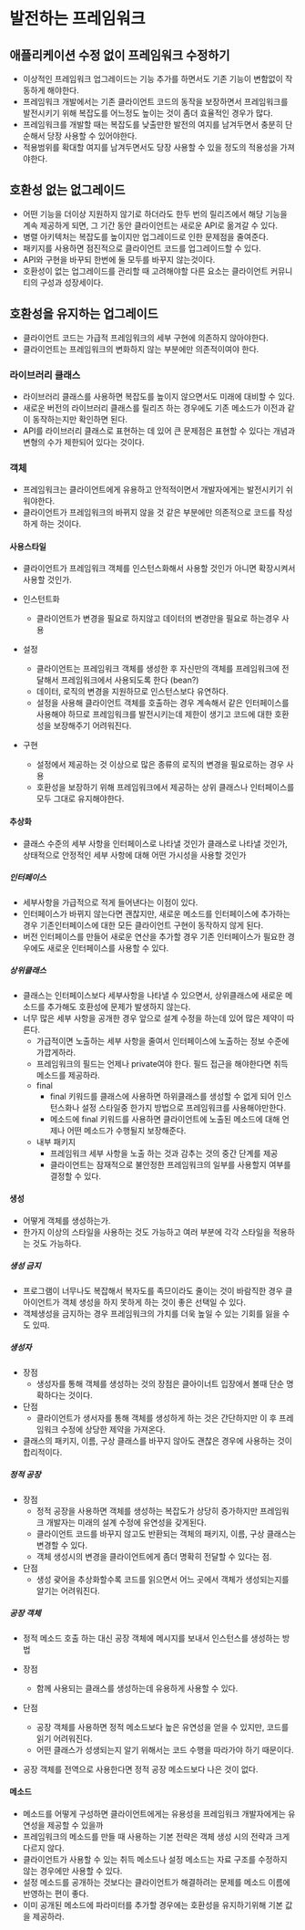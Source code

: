 # 발전하는 프레임워크

## 애플리케이션 수정 없이 프레임워크 수정하기
- 이상적인 프레임워크 업그레이드는 기능 추가를 하면서도 기존 기능이 변함없이 작동하게 해야한다.
- 프레임워크 개발에서는 기존 클라이언트 코드의 동작을 보장하면서 프레임워크를 발전시키기 위해 복잡도를 어느정도 높이는 것이 좀더 효율적인 경우가 많다.
- 프레임워크를 개발할 때는 복잡도를 낮출만한 발전의 여지를 남겨두면서 충분히 단순해서 당장 사용할 수 있어야한다.
- 적용범위를 확대할 여지를 남겨두면서도 당장 사용할 수 있을 정도의 적용성을 가져야한다.

## 호환성 없는 없그레이드
- 어떤 기능을 더이상 지원하지 않기로 하더라도 한두 번의 릴리즈에서 해당 기능을 계속 제공하게 되면, 그 기간 동안 클라이언트는 새로운 API로 옮겨갈 수 있다.
- 병렬 아키텍처는 복잡도를 높이지만 업그레이드로 인한 문제점을 줄여준다.
- 패키지를 사용하면 점진적으로 클라이언트 코드를 업그레이드할 수 있다.
- API와 구현을 바꾸되 한번에 둘 모두를 바꾸지 않는것이다.
- 호환성이 없는 업그레이드를 관리할 때 고려해야할 다른 요소는 클라이언트 커뮤니티의 구성과 성장세이다.


## 호환성을 유지하는 업그레이드
- 클라이언트 코드는 가급적 프레임워크의 세부 구현에 의존하지 않아야한다.
- 클라이언트는 프레임워크의 변화하지 않는 부분에만 의존적이여야 한다.

### 라이브러리 클래스
- 라이브러리 클래스를 사용하면 복잡도를 높이지 않으면서도 미래에 대비할 수 있다.
- 새로운 버전의 라이브러리 클래스를 릴리즈 하는 경우에도 기존 메소드가 이전과 같이 동작하는지만 확인하면 된다.
- API를 라이브러리 클래스로 표현하는 데 있어 큰 문제점은 표현할 수 있다는 개념과 변형의 수가 제한되어 있다는 것이다.

### 객체
- 프레임워크는 클라이언트에게 유용하고 안적적이면서 개발자에게는 발전시키기 쉬워야한다.
- 클라이언트가 프레임워크의 바뀌지 않을 것 같은 부분에만 의존적으로 코드를 작성하게 하는 것이다.

#### 사용스타일
- 클라이언트가 프레임워크 객체를 인스턴스화해서 사용할 것인가 아니면 확장시켜서 사용할 것인가.
- 인스턴트화
    - 클라이언트가 변경을 필요로 하지않고 데이터의 변경만을 필요로 하는경우 사용

- 설정
    - 클라이언트는 프레임워크 객체를 생성한 후 자신만의 객체를 프레임워크에 전달해서 프레임워크에서 사용되도록 한다 (bean?)
    - 데이터, 로직의 변경을 지원하므로 인스턴스보다 유연하다.
    - 설정을 사용해 클라이언트 객체를 호출하는 경우 계속해서 같은 인터페이스를 사용해야 하므로 프레임워크를 발전시키는데 제한이 생기고 코드에 대한 호환성을 보장해주기 어려워진다.
- 구현
    - 설정에서 제공하는 것 이상으로 많은 종류의 로직의 변경을 필요로하는 경우 사용
    - 호환성을 보장하기 위해 프레임워크에서 제공하는 상위 클래스나 인터페이스를 모두 그대로 유지해야한다.


#### 추상화
- 클래스 수준의 세부 사항을 인터페이스로 나타낼 것인가 클래스로 나타낼 것인가, 상태적으로 안정적인 세부 사항에 대해 어떤 가시성을 사용할 것인가
##### 인터페이스
- 세부사항을 가급적으로 적게 들어낸다는 이점이 있다.
- 인터페이스가 바뀌지 않는다면 괜찮지만, 새로운 메소드를 인터페이스에 추가하는 경우 기존인터페이스에 대한 모든 클라이언트 구현이 동작하지 않게 된다.
- 버전 인터페이스를 만들어 새로운 연산을 추가할 경우 기존 인터페이스가 필요한 경우에도 새로운 인터페이스를 사용할 수 있다.

##### 상위클래스
- 클래스는 인터페이스보다 세부사항을 나타낼 수 있으면서, 상위클래스에 새로운 메소드를 추가해도 호환성에 문제가 발생하지 않는다.
- 너무 많은 세부 사항을 공개한 경우 앞으로 설계 수정을 하는데 있어 많은 제약이 따른다.
    - 가급적이면 노출하는 세부 사항을 줄여서 인터페이스에 노출하는 정보 수준에 가깝게하라.
    - 프레임워크의 필드는 언제나 private여야 한다. 필드 접근을 해야한다면 취득 메소드를 제공하라.
    - final
        - final 키워드를 클래스에 사용하면 하위클래스를 생성할 수 없게 되어 인스턴스화나 설정 스타일중 한가지 방법으로 프레임워크를 사용해야만한다.
        - 메소드에 final 키워드를 사용하면 클라이언트에 노출된 메소드에 대해 언제나 어떤 메소드가 수행될지 보장해준다.
    - 내부 패키지
        - 프레임워크 세부 사항을 노출 하는 것과 감추는 것의 중간 단계를 제공
        - 클라이언트는 잠재적으로 불안정한 프레임워크의 일부를 사용할지 여부를 결정할 수 있다.

#### 생성
- 어떻게 객체를 생성하는가.
- 한가지 이상의 스타일을 사용하는 것도 가능하고 여러 부분에 각각 스타일을 적용하는 것도 가능하다. 

##### 생성 금지
- 프로그램이 너무나도 복잡해서 복자도를 족므이라도 줄이는 것이 바람직한 경우 클아이언트가 객체 생성을 하지 못하게 하는 것이 좋은 선택일 수 있다.
- 객체생성을 금지하는 경우 프레임워크의 가치를 더욱 높일 수 있는 기회를 잃을 수도 있따.

##### 생성자
- 장점
    - 생성자를 통해 객체를 생성하는 것의 장점은 클아이너트 입장에서 볼때 단순 명확하다는 것이다.
- 단점
    - 클라이언트가 생서자를 통해 객체를 생성하게 하는 것은 간단하지만 이 후 프레임워크 수정에 상당한 제약을 가져온다.
- 클래스의 패키지, 이름, 구상 클래스를 바꾸지 않아도 괜찮은 경우에 사용하는 것이 합리적이다.


##### 정적 공장
- 장점
    - 정적 공장을 사용하면 객체를 생성하는 복잡도가 상당히 증가하지만 프레임워크 개발자는 미래의 설계 수정에 유연성을 갖게된다.
    - 클라이언트 코드를 바꾸지 않고도 반환되는 객체의 패키지, 이름, 구상 클래스는 변경할 수 있다.
    - 객체 생성시의 변경을 클라이언트에게 좀더 명확히 전달할 수 있다는 점.
- 단점
    - 생성 괒어을 추상화할수록 코드를 읽으면서 어느 곳에서 객체가 생성되는지를 알기는 어려워진다.


##### 공장 객체
- 정적 메소드 호출 하는 대신 공장 객체에 메시지를 보내서 인스턴스를 생성하는 방법

- 장점
    - 함께 사용되는 클래스를 생성하는데 유용하게 사용할 수 있다.
- 단점
    - 공장 객체를 사용하면 정적 메소드보다 높은 유연성을 얻을 수 있지만, 코드를 읽기 어려워진다.
    - 어떤 클래스가 성생되는지 알기 위해서는 코드 수행을 따라가야 하기 때문이다.

- 공장 객체를 전역으로 사용한다면 정적 공장 메소드보다 나은 것이 없다.

#### 메소드
- 메소드를 어떻게 구성하면 클라이언트에게는 유용성을 프레임워크 개발자에게는 유연성을 제공할 수 있을까
- 프레임워크의 메소드를 만들 때 사용하는 기본 전략은 객체 생성 시의 전략과 크게 다르지 않다.
- 클라이언트가 사용할 수 있는 취득 메소드나 설정 메소드는 자료 구조를 수정하지 않는 경우에만 사용할 수 있다.
- 설정 메소드를 공개하는 것보다는 클라이언트가 해결하려는 문제를 메소드 이름에 반영하는 편이 좋다.
- 이미 공개된 메소드에 파라미터를 추가할 경우에는 호환성을 유지하기위해 기본 값을 제공하라.
